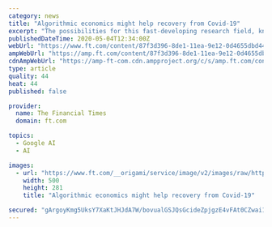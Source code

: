 ```yaml
---
category: news
title: "Algorithmic economics might help recovery from Covid-19"
excerpt: "The possibilities for this fast-developing research field, known as algorithmic economics, are intriguing. Some of the discipline’s techniques are already being used in narrow ways by technology companies,"
publishedDateTime: 2020-05-04T12:34:00Z
webUrl: "https://www.ft.com/content/87f3d396-8de1-11ea-9e12-0d4655dbd44f"
ampWebUrl: "https://amp.ft.com/content/87f3d396-8de1-11ea-9e12-0d4655dbd44f"
cdnAmpWebUrl: "https://amp-ft-com.cdn.ampproject.org/c/s/amp.ft.com/content/87f3d396-8de1-11ea-9e12-0d4655dbd44f"
type: article
quality: 44
heat: 44
published: false

provider:
  name: The Financial Times
  domain: ft.com

topics:
  - Google AI
  - AI

images:
  - url: "https://www.ft.com/__origami/service/image/v2/images/raw/http%3A%2F%2Fcom.ft.imagepublish.upp-prod-us.s3.amazonaws.com%2F8618df54-8df4-11ea-af59-5283fc4c0cb0?source=google-amp&fit=scale-down&width=500"
    width: 500
    height: 281
    title: "Algorithmic economics might help recovery from Covid-19"

secured: "gArgoyKmg5UksY7XaKtJHJdA7W/bovualGSJQsGcideZpjgzE4vFAt0CZwai1lkoqY344rZzwNYmt5yS3PVktx4/QVw4Z76xEFvNnpDJvxqcR7tzMWyFcGBhIvPxcBE9w1Tu/Mb+aQUMcEmPMKt1QmHiPHNM2mzS5VI9vsRU1cTJmq/bxGAlLa2WhL89zPwNYmTJ9KtnAX3vpzyXyGzMVvBFdef/clgw6ZZIJW43ICeWOiqofo0K4si5hx6A3cg951kE+3y+BZjn+YsRvb7FWFSGB+kGZjanjUthoONueMF9MhuB/ZMJBWw6rr4p+0ZlgK1t/ZlM3w9Xlfd9cCx1pUMhyXRCASNENWFGhLyBfYy8j8UjC0KlJcbi1Xm7HU0ptMX7fIseSxV98XrvgmlRF5OTnqz8mONVjpsmLI/7lEavehHJcNGxdxndOuc96P5TdoOA4UwqikidcA2on0DyJaiulKo5S9IC9VdI6W6m7jM=;8sLGMZNBXkgeyT5aIVVBAg=="
---
```


